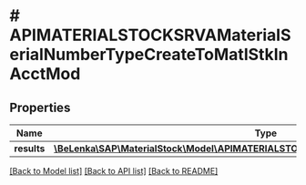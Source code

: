 # # APIMATERIALSTOCKSRVAMaterialSerialNumberTypeCreateToMatlStkInAcctMod

## Properties

Name | Type | Description | Notes
------------ | ------------- | ------------- | -------------
**results** | [**\BeLenka\SAP\MaterialStock\Model\APIMATERIALSTOCKSRVAMatlStkInAcctModTypeCreate[]**](APIMATERIALSTOCKSRVAMatlStkInAcctModTypeCreate.md) |  | [optional]

[[Back to Model list]](../../README.md#models) [[Back to API list]](../../README.md#endpoints) [[Back to README]](../../README.md)
